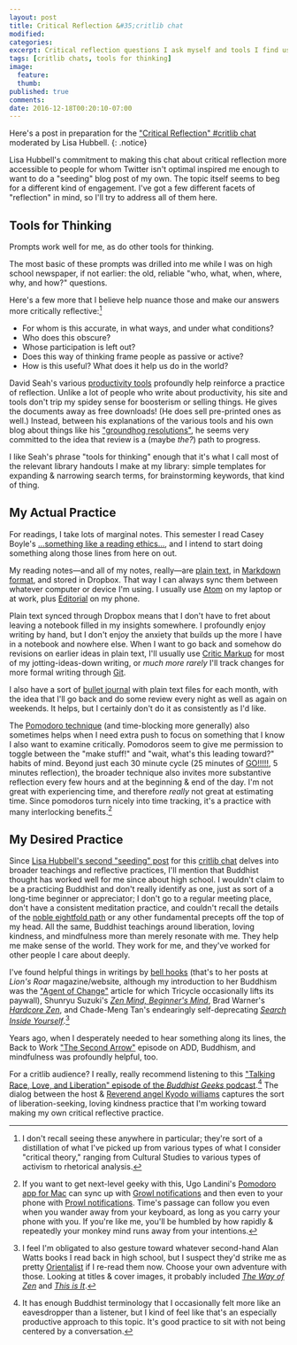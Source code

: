 ```yaml
---
layout: post
title: Critical Reflection &#35;critlib chat
modified:
categories: 
excerpt: Critical reflection questions I ask myself and tools I find useful.
tags: [critlib chats, tools for thinking]
image:
  feature:
  thumb:
published: true
comments:
date: 2016-12-18T00:20:10-07:00
---
```


Here's a post in preparation for the ["Critical Reflection" #critlib chat](http://critlib.org/critical-reflection-chat/) moderated by Lisa Hubbell.
{: .notice}  

Lisa Hubbell's commitment to making this chat about critical reflection more accessible to people for whom Twitter isn't optimal inspired me enough to want to do a "seeding" blog post of my own. The topic itself seems to beg for a different kind of engagement. I've got a few different facets of "reflection" in mind, so I'll try to address all of them here.  

## Tools for Thinking   

Prompts work well for me, as do other tools for thinking.    

The most basic of these prompts was drilled into me while I was on high school newspaper, if not earlier: the old, reliable "who, what, when, where, why, and how?" questions.  

Here's a few more that I believe help nuance those and make our answers more critically reflective:[^ct]  

- For whom is this accurate, in what ways, and under what conditions?  
- Who does this obscure?   
- Whose participation is left out?  
- Does this way of thinking frame people as passive or active?   
- How is this useful? What does it help us do in the world?  

[^ct]: I don't recall seeing these anywhere in particular; they're sort of a distillation of what I've picked up from various types of what I consider "critical theory," ranging from Cultural Studies to various types of activism to rhetorical analysis.  

David Seah's various [productivity tools](http://davidseah.com/productivity-tools/) profoundly help reinforce a practice of reflection. Unlike a lot of people who write about productivity, his site and tools don't trip my spidey sense for boosterism or selling things. He gives the documents away as free downloads! (He does sell pre-printed ones as well.) Instead, between his explanations of the various tools and his own blog about things like his ["groundhog resolutions"](http://davidseah.com/tag/ghdr/), he seems very committed to the idea that review is a (maybe _the?_) path to progress.   

I like Seah's phrase "tools for thinking" enough that it's what I call most of the relevant library handouts I make at my library: simple templates for expanding & narrowing search terms, for brainstorming keywords, that kind of thing.  

## My Actual Practice  

For readings, I take lots of marginal notes. This semester I read Casey Boyle's […something like a reading ethics…](http://caseyboyle.net/2016/01/16/something-like-a-reading-ethics/), and I intend to start doing something along those lines from here on out.   

My reading notes—and all of my notes, really—are [plain text](http://bettermess.com/a-plain-text-primer/), in [Markdown format](http://programminghistorian.org/lessons/getting-started-with-markdown), and stored in Dropbox. That way I can always sync them between whatever computer or device I'm using. I usually use [Atom](http://atom.io) on my laptop or at work, plus [Editorial](http://omz-software.com/editorial/) on my phone.  

Plain text synced through Dropbox means that I don't have to fret about leaving a notebook filled in my insights somewhere. I profoundly enjoy writing by hand, but I don't enjoy the anxiety that builds up the more I have in a notebook and nowhere else. When I want to go back and somehow do revisions on earlier ideas in plain text, I'll usually use [Critic Markup](http://criticmarkup.com) for most of my jotting-ideas-down writing, or _much more rarely_ I'll track changes for more formal writing through [Git](http://data-lessons.github.io/library-git/).  

I also have a sort of [bullet journal](http://bulletjournal.com/get-started/) with plain text files for each month, with the idea that I'll go back and do some review every night as well as again on weekends. It helps, but I certainly don't do it as consistently as I'd like.  

The [Pomodoro technique](http://cirillocompany.de/pages/pomodoro-technique/) (and time-blocking more generally) also sometimes helps when I need extra push to focus on something that I know I also want to examine critically. Pomodoros seem to give me permission to toggle between the "make stuff!" and "wait, what's this leading toward?" habits of mind. Beyond just each 30 minute cycle (25 minutes of [GO!!!!!](https://youtu.be/CTM9dSlIepQ), 5 minutes reflection), the broader technique also invites more substantive reflection every few hours and at the beginning & end of the day. I'm not great with experiencing time, and therefore _really_ not great at estimating time. Since pomodoros turn nicely into time tracking, it's a practice with many interlocking benefits.[^prowl]  

[^prowl]: If you want to get next-level geeky with this, Ugo Landini's [Pomodoro app for Mac](http://pomodoro.ugolandini.com) can sync up with [Growl notifications](http://growl.info) and then even to your phone with [Prowl notifications](https://www.prowlapp.com). Time's passage can follow you even when you wander away from your keyboard, as long as you carry your phone with you. If you're like me, you'll be humbled by how rapidly & repeatedly your monkey mind runs away from your intentions.  

## My Desired Practice  

Since [Lisa Hubbell's second "seeding" post](https://openbooklibrarian.wordpress.com/2016/12/17/critical-reflection-more-on-teachings-and-tools/) for this [critlib chat](http://critlib.org/critical-reflection-chat/) delves into broader teachings and reflective practices, I'll mention that Buddhist thought has worked well for me since about high school. I wouldn't claim to be a practicing Buddhist and don't really identify as one, just as sort of a long-time beginner or appreciator; I don't go to a regular meeting place, don't have a consistent meditation practice, and couldn't recall the details of the [noble eightfold path](https://tricycle.org/magazine/noble-eightfold-path/) or any other fundamental precepts off the top of my head. All the same, Buddhist teachings around liberation, loving kindness, and mindfulness more than merely resonate with me. They help me make sense of the world. They work for me, and they've worked for other people I care about deeply.   

I've found helpful things in writings by [bell hooks](http://www.lionsroar.com/author/bell-hooks/) (that's to her posts at _Lion's Roar_ magazine/website, although my introduction to her Buddhism was the ["Agent of Change"](https://tricycle.org/magazine/agent-change-an-interview-with-bell-hooks/) article for which Tricycle occasionally lifts its paywall), Shunryu Suzuki's [_Zen Mind, Beginner's Mind_](http://www.worldcat.org/oclc/136259), Brad Warner's [_Hardcore Zen_](http://www.worldcat.org/oclc/906010679), and Chade-Meng Tan's endearingly self-deprecating [_Search Inside Yourself_](http://www.worldcat.org/oclc/757483928).[^aw]  

[^aw]: I feel I'm obligated to also gesture toward whatever second-hand Alan Watts books I read back in high school, but I suspect they'd strike me as pretty [Orientalist](https://en.wikipedia.org/wiki/Orientalism#Critical_studies) if I re-read them now. Choose your own adventure with those. Looking at titles & cover images, it probably included [_The Way of Zen_](http://www.worldcat.org/oclc/228493) and [_This is It_](http://www.worldcat.org/oclc/35206460).  

Years ago, when I desperately needed to hear something along its lines, the Back to Work ["The Second Arrow"](http://5by5.tv/b2w/3) episode on ADD, Buddhism, and mindfulness was profoundly helpful, too.   

For a critlib audience? I really, really recommend listening to this ["Talking Race, Love, and Liberation" episode of the _Buddhist Geeks_ podcast](https://soundcloud.com/buddhistgeeks/talking-race-love-and).[^eaves] The dialog between the host & [Reverend angel Kyodo williams](http://angelkyodowilliams.com) captures the sort of liberation-seeking, loving kindness practice that I'm working toward making my own critical reflective practice.  

[^eaves]: It has enough Buddhist terminology that I occasionally felt more like an eavesdropper than a listener, but I kind of feel like that's an especially productive approach to this topic. It's good practice to sit with not being centered by a conversation.  
